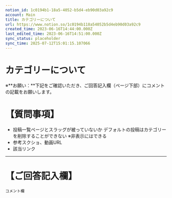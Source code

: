 ```yaml
---
notion_id: 1c0194b1-18a5-4052-b5d4-eb90d03a92c9
account: Main
title: カテゴリーについて
url: https://www.notion.so/1c0194b118a54052b5d4eb90d03a92c9
created_time: 2023-06-16T14:44:00.000Z
last_edited_time: 2023-06-16T14:51:00.000Z
sync_status: placeholder
sync_time: 2025-07-12T15:01:15.107066
---
```

# カテゴリーについて

※**お願い：**下記をご確認いただき、ご回答記入欄（ページ下部）にコメントの記載をお願いします。
# 【質問事項】
- 投稿一覧ページとスラッグが被っていないか
デフォルトの投稿はカテゴリーを削除することができない
※非表示にはできる
- 参考スクショ、動画URL
- 該当リンク
---
# 【ご回答記入欄】
```plain text
コメント欄
```